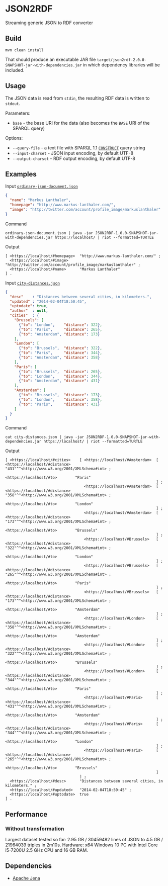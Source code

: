 # JSON2RDF
Streaming generic JSON to RDF converter

## Build

    mvn clean install

That should produce an executable JAR file `target/json2rdf-2.0.0-SNAPSHOT-jar-with-dependencies.jar` in which dependency libraries will be included.

## Usage

The JSON data is read from `stdin`, the resulting RDF data is written to `stdout`.

Parameters:
* `base` - the base URI for the data (also becomes the `BASE` URI of the SPARQL query)

Options:
* `--query-file` - a text file with SPARQL 1.1 [`CONSTRUCT`](https://www.w3.org/TR/sparql11-query/#construct) query string
* `--input-charset` - JSON input encoding, by default UTF-8
* `--output-charset` - RDF output encoding, by default UTF-8

## Examples

Input [`ordinary-json-document.json`](https://www.w3.org/TR/json-ld11/#interpreting-json-as-json-ld)
```json
{
  "name": "Markus Lanthaler",
  "homepage": "http://www.markus-lanthaler.com/",
  "image": "http://twitter.com/account/profile_image/markuslanthaler"
}
```

Command

    ordinary-json-document.json | java -jar JSON2RDF-1.0.0-SNAPSHOT-jar-with-dependencies.jar https://localhost/ | riot --formatted=TURTLE

Output

```turtle
[ <https://localhost/#homepage>  "http://www.markus-lanthaler.com/" ;
  <https://localhost/#image>     "http://twitter.com/account/profile_image/markuslanthaler" ;
  <https://localhost/#name>      "Markus Lanthaler"
] .
```

Input [`city-distances.json`](https://www.w3.org/TR/xslt-30/#json-to-xml-mapping)

```json
{
  "desc"    : "Distances between several cities, in kilometers.",
  "updated" : "2014-02-04T18:50:45",
  "uptodate": true,
  "author"  : null,
  "cities"  : {
    "Brussels": [
      {"to": "London",    "distance": 322},
      {"to": "Paris",     "distance": 265},
      {"to": "Amsterdam", "distance": 173}
    ],
    "London": [
      {"to": "Brussels",  "distance": 322},
      {"to": "Paris",     "distance": 344},
      {"to": "Amsterdam", "distance": 358}
    ],
    "Paris": [
      {"to": "Brussels",  "distance": 265},
      {"to": "London",    "distance": 344},
      {"to": "Amsterdam", "distance": 431}
    ],
    "Amsterdam": [
      {"to": "Brussels",  "distance": 173},
      {"to": "London",    "distance": 358},
      {"to": "Paris",     "distance": 431}
    ]
  }
}
```

Command

    cat city-distances.json | java -jar JSON2RDF-1.0.0-SNAPSHOT-jar-with-dependencies.jar https://localhost/ | riot --formatted=TURTLE


Output

```turtle
[ <https://localhost/#cities>    [ <https://localhost/#Amsterdam>  [ <https://localhost/#distance>  "431"^^<http://www.w3.org/2001/XMLSchema#int> ;
                                                                     <https://localhost/#to>        "Paris"
                                                                   ] ;
                                   <https://localhost/#Amsterdam>  [ <https://localhost/#distance>  "358"^^<http://www.w3.org/2001/XMLSchema#int> ;
                                                                     <https://localhost/#to>        "London"
                                                                   ] ;
                                   <https://localhost/#Amsterdam>  [ <https://localhost/#distance>  "173"^^<http://www.w3.org/2001/XMLSchema#int> ;
                                                                     <https://localhost/#to>        "Brussels"
                                                                   ] ;
                                   <https://localhost/#Brussels>   [ <https://localhost/#distance>  "322"^^<http://www.w3.org/2001/XMLSchema#int> ;
                                                                     <https://localhost/#to>        "London"
                                                                   ] ;
                                   <https://localhost/#Brussels>   [ <https://localhost/#distance>  "265"^^<http://www.w3.org/2001/XMLSchema#int> ;
                                                                     <https://localhost/#to>        "Paris"
                                                                   ] ;
                                   <https://localhost/#Brussels>   [ <https://localhost/#distance>  "173"^^<http://www.w3.org/2001/XMLSchema#int> ;
                                                                     <https://localhost/#to>        "Amsterdam"
                                                                   ] ;
                                   <https://localhost/#London>     [ <https://localhost/#distance>  "358"^^<http://www.w3.org/2001/XMLSchema#int> ;
                                                                     <https://localhost/#to>        "Amsterdam"
                                                                   ] ;
                                   <https://localhost/#London>     [ <https://localhost/#distance>  "322"^^<http://www.w3.org/2001/XMLSchema#int> ;
                                                                     <https://localhost/#to>        "Brussels"
                                                                   ] ;
                                   <https://localhost/#London>     [ <https://localhost/#distance>  "344"^^<http://www.w3.org/2001/XMLSchema#int> ;
                                                                     <https://localhost/#to>        "Paris"
                                                                   ] ;
                                   <https://localhost/#Paris>      [ <https://localhost/#distance>  "431"^^<http://www.w3.org/2001/XMLSchema#int> ;
                                                                     <https://localhost/#to>        "Amsterdam"
                                                                   ] ;
                                   <https://localhost/#Paris>      [ <https://localhost/#distance>  "344"^^<http://www.w3.org/2001/XMLSchema#int> ;
                                                                     <https://localhost/#to>        "London"
                                                                   ] ;
                                   <https://localhost/#Paris>      [ <https://localhost/#distance>  "265"^^<http://www.w3.org/2001/XMLSchema#int> ;
                                                                     <https://localhost/#to>        "Brussels"
                                                                   ]
                                 ] ;
  <https://localhost/#desc>      "Distances between several cities, in kilometers." ;
  <https://localhost/#updated>   "2014-02-04T18:50:45" ;
  <https://localhost/#uptodate>  true
] .
```

## Performance

### Without transformation

Largest dataset tested so far: 2.95 GB / 30459482 lines of JSON to 4.5 GB / 21964039 triples in 2m10s. Hardware: x64 Windows 10 PC with Intel Core i5-7200U 2.5 GHz CPU and 16 GB RAM.

## Dependencies

* [Apache Jena](https://jena.apache.org/)